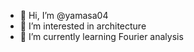 - 👋 Hi, I’m @yamasa04
- 👀 I’m interested in architecture
- 🌱 I’m currently learning Fourier analysis
  
<!---
yamasa04/yamasa04 is a ✨ special ✨ repository because its `README.md` (this file) appears on your GitHub profile.
You can click the Preview link to take a look at your changes.
--->
